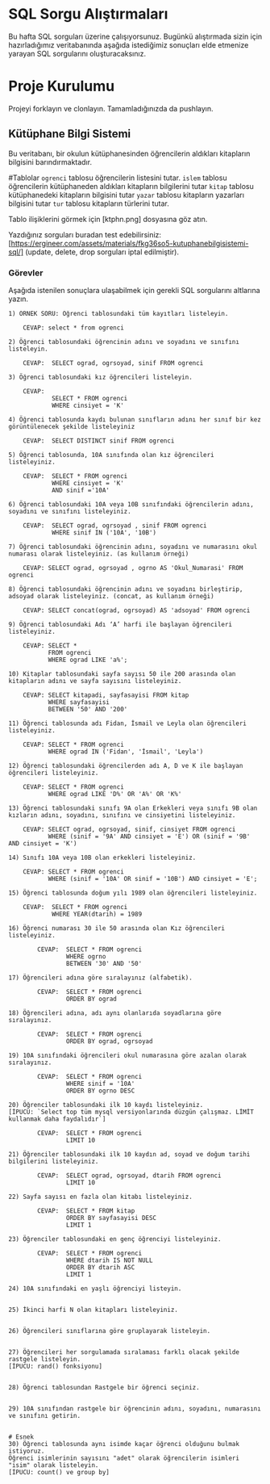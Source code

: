 # SQL Sorgu Alıştırmaları

Bu hafta SQL sorguları üzerine çalışıyorsunuz. Bugünkü alıştırmada sizin için hazırladığımız veritabanında aşağıda istediğimiz sonuçları elde etmenize yarayan SQL sorgularını oluşturacaksınız.

# Proje Kurulumu
Projeyi forklayın ve clonlayın. Tamamladığınızda da pushlayın.

## Kütüphane Bilgi Sistemi

Bu veritabanı, bir okulun kütüphanesinden öğrencilerin aldıkları kitapların bilgisini barındırmaktadır.

#Tablolar 
`ogrenci` tablosu öğrencilerin listesini tutar.
`islem` tablosu öğrencilerin kütüphaneden aldıkları kitapların bilgilerini tutar
`kitap` tablosu kütüphanedeki kitapların bilgisini tutar
`yazar` tablosu kitapların yazarları bilgisini tutar
`tur` tablosu kitapların türlerini tutar.

Tablo ilişiklerini görmek için [ktphn.png] dosyasına göz atın.

Yazdığınız sorguları buradan test edebilirsiniz: [https://ergineer.com/assets/materials/fkg36so5-kutuphanebilgisistemi-sql/] (update, delete, drop sorguları iptal edilmiştir).

### Görevler

Aşağıda istenilen sonuçlara ulaşabilmek için gerekli SQL sorgularını altlarına yazın. 


	1) ÖRNEK SORU: Öğrenci tablosundaki tüm kayıtları listeleyin.
	
		CEVAP: select * from ogrenci
	
	2) Öğrenci tablosundaki öğrencinin adını ve soyadını ve sınıfını listeleyin.
	
        CEVAP:  SELECT ograd, ogrsoyad, sinif FROM ogrenci
	
	3) Öğrenci tablosundaki kız öğrencileri listeleyin. 

        CEVAP: 	
                SELECT * FROM ogrenci
                WHERE cinsiyet = 'K'
	
	4) Öğrenci tablosunda kaydı bulunan sınıfların adını her sınıf bir kez görüntülenecek şekilde listeleyiniz
	
	    CEVAP: 	SELECT DISTINCT sinif FROM ogrenci

	5) Öğrenci tablosunda, 10A sınıfında olan kız öğrencileri listeleyiniz.
	
        CEVAP: 	SELECT * FROM ogrenci
                WHERE cinsiyet = 'K'
                AND sinif ='10A'
	
	6) Öğrenci tablosundaki 10A veya 10B sınıfındaki öğrencilerin adını, soyadını ve sınıfını listeleyiniz.
	
        CEVAP:  SELECT ograd, ogrsoyad , sinif FROM ogrenci
                WHERE sinif IN ('10A', '10B')

	7) Öğrenci tablosundaki öğrencinin adını, soyadını ve numarasını okul numarası olarak listeleyiniz. (as kullanım örneği)
	
        CEVAP: SELECT ograd, ogrsoyad , ogrno AS 'Okul_Numarasi' FROM ogrenci
	
	8) Öğrenci tablosundaki öğrencinin adını ve soyadını birleştirip, adsoyad olarak listeleyiniz. (concat, as kullanım örneği)
	
        CEVAP: SELECT concat(ograd, ogrsoyad) AS 'adsoyad' FROM ogrenci

	9) Öğrenci tablosundaki Adı ‘A’ harfi ile başlayan öğrencileri listeleyiniz.
	
        CEVAP: SELECT *
               FROM ogrenci
               WHERE ograd LIKE 'a%';

	10) Kitaplar tablosundaki sayfa sayısı 50 ile 200 arasında olan kitapların adını ve sayfa sayısını listeleyiniz.

        CEVAP: SELECT kitapadi, sayfasayisi FROM kitap
               WHERE sayfasayisi
               BETWEEN '50' AND '200'

	11) Öğrenci tablosunda adı Fidan, İsmail ve Leyla olan öğrencileri listeleyiniz.
	
        CEVAP: SELECT * FROM ogrenci
               WHERE ograd IN ('Fidan', 'İsmail', 'Leyla')
	
	12) Öğrenci tablosundaki öğrencilerden adı A, D ve K ile başlayan öğrencileri listeleyiniz.
	
        CEVAP: SELECT * FROM ogrenci
               WHERE ograd LIKE 'D%' OR 'A%' OR 'K%' 	    

	13) Öğrenci tablosundaki sınıfı 9A olan Erkekleri veya sınıfı 9B olan kızların adını, soyadını, sınıfını ve cinsiyetini listeleyiniz.
	
        CEVAP: SELECT ograd, ogrsoyad, sinif, cinsiyet FROM ogrenci
               WHERE (sinif = '9A' AND cinsiyet = 'E') OR (sinif = '9B' AND cinsiyet = 'K')

	14) Sınıfı 10A veya 10B olan erkekleri listeleyiniz.
	
	    CEVAP: SELECT * FROM ogrenci
               WHERE (sinif = '10A' OR sinif = '10B') AND cinsiyet = 'E';

	15) Öğrenci tablosunda doğum yılı 1989 olan öğrencileri listeleyiniz.

        CEVAP: 	SELECT * FROM ogrenci
                WHERE YEAR(dtarih) = 1989

	16) Öğrenci numarası 30 ile 50 arasında olan Kız öğrencileri listeleyiniz.
	
	        CEVAP: 	SELECT * FROM ogrenci
                    WHERE ogrno
                    BETWEEN '30' AND '50'

	17) Öğrencileri adına göre sıralayınız (alfabetik).

	        CEVAP: 	SELECT * FROM ogrenci
                    ORDER BY ograd 	
	
	18) Öğrencileri adına, adı aynı olanlarıda soyadlarına göre sıralayınız.
	
	        CEVAP: 	SELECT * FROM ogrenci
                    ORDER BY ograd, ogrsoyad
	
	19) 10A sınıfındaki öğrencileri okul numarasına göre azalan olarak sıralayınız.
	
	        CEVAP: 	SELECT * FROM ogrenci
                    WHERE sinif = '10A'
                    ORDER BY ogrno DESC
	
	20) Öğrenciler tablosundaki ilk 10 kaydı listeleyiniz.
	[İPUCU: `Select top tüm mysql versiyonlarında düzgün çalışmaz. LİMİT kullanmak daha faydalıdır`]

	        CEVAP: 	SELECT * FROM ogrenci
                    LIMIT 10
	
	21) Öğrenciler tablosundaki ilk 10 kaydın ad, soyad ve doğum tarihi bilgilerini listeleyiniz.
	
	        CEVAP: 	SELECT ograd, ogrsoyad, dtarih FROM ogrenci
                    LIMIT 10
	
	22) Sayfa sayısı en fazla olan kitabı listeleyiniz.

	        CEVAP: 	SELECT * FROM kitap
                    ORDER BY sayfasayisi DESC
                    LIMIT 1

	23) Öğrenciler tablosundaki en genç öğrenciyi listeleyiniz.

	        CEVAP: 	SELECT * FROM ogrenci
                    WHERE dtarih IS NOT NULL
                    ORDER BY dtarih ASC
                    LIMIT 1

	24) 10A sınıfındaki en yaşlı öğrenciyi listeyin.
	
	
	25) İkinci harfi N olan kitapları listeleyiniz.
	
	
	26) Öğrencileri sınıflarına göre gruplayarak listeleyin.
	
	
	27) Öğrencileri her sorgulamada sıralaması farklı olacak şekilde rastgele listeleyin. 
	[İPUCU: rand() fonksiyonu]
	
	
	28) Öğrenci tablosundan Rastgele bir öğrenci seçiniz.
	
	
	29) 10A sınıfından rastgele bir öğrencinin adını, soyadını, numarasını ve sınıfını getirin.
	
	
	# Esnek
	30) Öğrenci tablosunda aynı isimde kaçar öğrenci olduğunu bulmak istiyoruz. 
	Öğrenci isimlerinin sayısını "adet" olarak öğrencilerin isimleri "isim" olarak listeleyin. 
	[İPUCU: count() ve group by]

